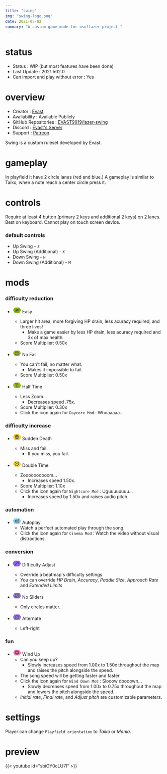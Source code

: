 ```yaml
---
title: "swing"
img: "swing-logo.png"
date: 2021-05-02
summary: "A custom game mode for osu!lazer project."
---
```


# status

- Status : WIP (but most features have been done)
- Last Update : 2021.502.0
- Can import and play without error : Yes

# overview

- Creator : [Evast](https://github.com/EVAST9919)
- Availability : Available Publicly
- GitHub Repositories : [EVAST9919/lazer-swing](https://github.com/EVAST9919/lazer-swing)
- Discord : [Evast's Server](https://discord.com/invite/7Y8GXAa)
- Support : [Patreon](https://patreon.com/evast)

Swing is a custom ruleset developed by Evast.

# gameplay

In playfield it have 2 circle lanes (red and blue.) A gameplay is similar to Taiko, when a note reach a center circle press it.

# controls

Require at least 4 button (primary 2 keys and additional 2 keys) on 2 lanes. Best on keyboard. Cannot play on touch screen device.

### default controls

- Up Swing - `Z`
- Up Swing (Additional) - `X`
- Down Swing - `N`
- Down Swing (Additional) - `M`

# mods

### difficulty reduction

- ![Easy Icon](mod-icon/easy-mod.png) Easy
  - Larger hit area, more forgiving HP drain, less acuracy required, and three lives!
    - Make a game easier by less HP drain, less acuracy required and 3x of max health.
  - Score Multiplier: 0.50x

- ![No Fail Icon](mod-icon/no-fail-mod.png) No Fail
  - You can't fail, no matter what.
    - Makes it impossible to fail.
  - Score Multiplier: 0.50x

- ![Half Time Icon](mod-icon/half-time-mod.png) Half Time
  - Less Zoom...
    - Decreases speed .75x.
  - Score Multiplier: 0.30x
  - Click the icon again for `Daycore Mod` : Whoaaaaa...

### difficulty increase

- ![Sudden Death Icon](mod-icon/sudden-death-mod.png) Sudden Death
  - Miss and fail.
    - If you miss, you fail.

- ![Double Time Icon](mod-icon/double-time-mod.png) Double Time
  - Zoooooooooom...
    - Increases speed 1.50x.
  - Score Multiplier: 1.10x
  - Click the icon again for `Nightcore Mod` : Uguuuuuuuu...
    - Increases speed by 1.50x and raises audio pitch.

### automation

- ![Autoplay Icon](mod-icon/autoplay-mod.png) Autoplay
  - Watch a perfect automated play through the song.
  - Click the icon again for `Cinema Mod` : Watch the video without visual distractions.

### conversion

- ![Difficulty Adjust Icon](mod-icon/difficulty-adjust-mod.png) Difficulty Adjust
  - Override a beatmap's difficulty settings.
  - You can override *HP Drain*, *Accuracy*, *Paddle Size*, *Approach Rate* and *Extended Limits*

- ![No Sliders Icon](mod-icon/alternate-mod.png) No Sliders
  - Only circles matter.

- ![Alternate Icon](mod-icon/alternate-mod.png) Alternate
  - Left-right

### fun

- ![Wind Up Icon](mod-icon/wind-up-mod.png) Wind Up
  - Can you keep up?
    - Slowly increases speed from 1.00x to 1.50x throughout the map and raises the pitch alongside the speed.
  - The song speed will be getting faster and faster
  - Click the icon again for `Wind Down Mod` : Slooow doooown...
    - Slowly decreases speed from 1.00x to 0.75x throughout the map and lowers the pitch alongside the speed.
  - *Initial rate*, *Final rate*, and *Adjust pitch* are customizable parameters.

# settings

Player can change `Playfield orientation` to *Taiko* or *Mania*.

# preview

{{< youtube id="sbiOY0cLU7I" >}}
